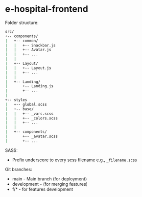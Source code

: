 # e-hospital-frontend

Folder structure:

```bash
src/
+-- components/
|   +-- common/
|   |   +-- Snackbar.js
|   |   +-- Avatar.js
|   |   +-- ...
|   |
|   +-- Layout/
|   |   +-- Layout.js
|   |   +-- ...
|   |
|   +-- Landing/
|       +-- Landing.js
|       +-- ...
|
+-- styles
|   +-- global.scss
|   +-- base/
|   |   +-- _vars.scss
|   |   +-- _colors.scss
|   |   +-- ...
|   |
|   +-- components/
|       +-- _avatar.scss
|       +-- ...

```

SASS:

- Prefix underscore to every scss filename e.g., `_filename.scss`

Git branches:

- main - Main branch (for deployment)
- development - (for merging features)
- f/\* - for features development
